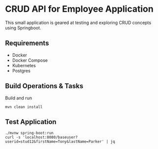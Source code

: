 # CRUD API for Employee Application
This small application is geared at testing and exploring CRUD concepts using Springboot.

## Requirements
* Docker
* Docker Compose
* Kubernetes
* Postgres

## Build Operations & Tasks 
Build and run
```
mvn clean install
```


## Test Application
```
./mvnw spring-boot:run
curl -s 'localhost:8080/baseuser?userid=stud12&firstName=Tony&lastName=Parker' | jq 
```
